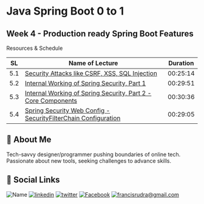 # Java Spring Boot 0 to 1

## Week 4 - Production ready Spring Boot Features

Resources & Schedule

| SL  | Name of Lecture                                                                                               | Duration |
| --- | ------------------------------------------------------------------------------------------------------------- | -------- |
| 5.1 | [Security Attacks like CSRF, XSS, SQL Injection](./5_1_Security_Attacks.pdf)                                  | 00:25:14 |
| 5.2 | [Internal Working of Spring Security, Part 1](./5_2_Internal_Working_of_Spring_Security.pdf)                  | 00:29:51 |
| 5.3 | [Internal Working of Spring Security, Part 2 - Core Components](./5_3_Core_Spring_Security_Component.pdf)     | 00:30:36 |
| 5.4 | [Spring Security Web Config - SecurityFilterChain Configuration](./5_4_Configuring_Security_Filter_Chain.pdf) | 00:29:05 |

## 🚀 About Me

Tech-savvy designer/programmer pushing boundaries of online tech. Passionate about new tools, seeking challenges to advance skills.

## 🔗 Social Links

![Name](https://img.shields.io/badge/Name-Francis%20Rudra%20D%20Cruze-yellowgreen?style=for-the-badge)
[![linkedin](https://img.shields.io/badge/linkedin-0A66C2?style=for-the-badge&logo=linkedin&logoColor=white)](https://www.linkedin.com/in/rudradcruze)
[![twitter](https://img.shields.io/badge/twitter-1DA1F2?style=for-the-badge&logo=twitter&logoColor=white)](https://twitter.com/rudradcruze)
[![Facebook](https://img.shields.io/badge/facebook-4267B2?style=for-the-badge&logo=facebook&logoColor=white)](https://facebook.com/rudradcruze)
[![francisrudra@gmail.com](https://img.shields.io/badge/gmail-4267B2?style=for-the-badge&logo=gmail&logoColor=white)](mailto:francisrudra@gmail.com)
